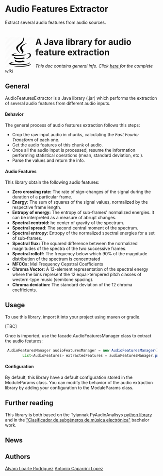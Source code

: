 # Audio Features Extractor
Extract several audio features from audio sources.

# <img src="java_icon.jpg" align="left" height="100"/> A Java library for audio feature extraction

*This doc contains general info. Click [here](https://github.com/aloarte/featuresExtractor/wiki) for the complete wiki*

## General



AudioFeaturesExtractor is a Java library (.jar) which performs the extraction of several audio features from different audio inputs. 

#### Behavior

The general process of audio features extraction follows this steps:

* Crop the raw input audio in chunks, calculating the *Fast Fourier Transform* of each one.
* Get the audio features of this chunk of audio. 
* Once all the audio input is processed, resume the information performing statistical operations (mean, standard deviation, etc ).
* Parse the values and return the info.

#### Audio Features

This library obtain the following audio features:

* **Zero crossing rate:** The rate of sign-changes of the signal during the duration of a particular frame.
* **Energy:** The sum of squares of the signal values, normalized by the respective frame length.
* **Entropy of energy:**  The entropy of sub-frames' normalized energies. It can be interpreted as a measure of abrupt changes.
* **Spectral centroid:** he center of gravity of the spectrum.
* **Spectral spread:** The second central moment of the spectrum.
* **Spectral entropy:** Entropy of the normalized spectral energies for a set of sub-frames.
* **Spectral flux:** The squared difference between the normalized magnitudes of the spectra of the two successive frames.
* **Spectral rolloff:** The frequency below which 90% of the magnitude distribution of the spectrum is concentrated
* **MFCCs:** Mel Frequency Cepstral Coefficients
* **Chroma Vector:** A 12-element representation of the spectral energy where the bins represent the 12 equal-tempered pitch classes of western-type music (semitone spacing).
* **Chroma deviation:** The standard deviation of the 12 chroma coefficients.



## Usage

To use this library, import it into your project using maven or gradle.

[TBC]

Once is imported, use the facade.AudioFeaturesManager class to extract the audio features:

```java
 AudioFeaturesManager audioFeaturesManager = new AudioFeaturesManager();
        List<AudioFeatures> extractedFeatures = audioFeaturesManager.processAudioSource(rawDoubleAudioData, moduleParams);

```

#### Configuration

By default, this library have a default configuration stored in the ModuleParams class. You can modify the behavior of the audio extraction library by adding your configuration to the ModuleParams class.

## Further reading

This library is both based on  the Tyiannak PyAudioAnalisys [python library](https://github.com/tyiannak/pyAudioAnalysis) and in the ["Clasificador de subgéneros de música electrónica"](https://eprints.ucm.es/44672/1/TFG_2017-Clasificacion_subgeneros_musica_electronica.pdf) bachelor work. 

## News

## Authors
[Álvaro Loarte Rodríguez](https://github.com/aloarte)
[Antonio Caparrini Lopez](https://github.com/Caparrini)



